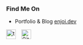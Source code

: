 ### Find Me On

- Portfolio & Blog [enjoi.dev](https://enjoi.dev/)

<a href="https://gitlab.com/tecandrew">
  <img alt="tecandrew" align="left" width="26px" style="margin-right:15px" src="https://gitcdn.link/cdn/tecandrew/tecandrew/master/assets/gitlab.svg" />
</a>
<a href="https://github.com/tecandrew">
  <img alt="GitHub" align="left" width="26px" style="margin-right:15px" src="https://gitcdn.link/cdn/github/explore/78df643247d429f6cc873026c0622819ad797942/topics/github/github.png" />
</a>
